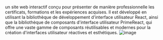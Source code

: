 un site web interactif conçu pour présenter de manière professionnelle les certificats, formations et les expériences acquises. Il est développé en utilisant la bibliothèque de développement d'interface utilisateur React, ainsi que la bibliothèque de composants d'interface utilisateur PrimeReact, qui offre une vaste gamme de composants réutilisables et modernes pour la création d'interfaces utilisateur réactives et esthétiques.
![image](https://user-images.githubusercontent.com/119520692/234054155-6d3e64e2-9ae7-450c-8166-9342f606e2c7.png)
